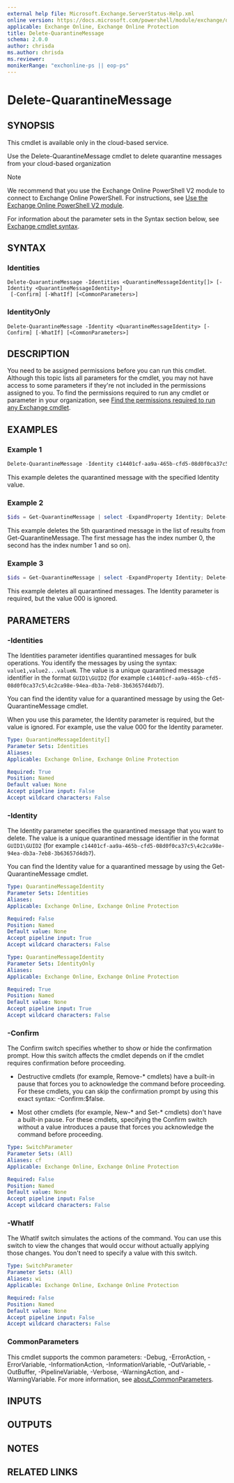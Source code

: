 ```yaml
---
external help file: Microsoft.Exchange.ServerStatus-Help.xml
online version: https://docs.microsoft.com/powershell/module/exchange/delete-quarantinemessage
applicable: Exchange Online, Exchange Online Protection
title: Delete-QuarantineMessage
schema: 2.0.0
author: chrisda
ms.author: chrisda
ms.reviewer:
monikerRange: "exchonline-ps || eop-ps"
---
```


# Delete-QuarantineMessage

## SYNOPSIS
This cmdlet is available only in the cloud-based service.

Use the Delete-QuarantineMessage cmdlet to delete quarantine messages from your cloud-based organization

> [!NOTE]
> We recommend that you use the Exchange Online PowerShell V2 module to connect to Exchange Online PowerShell. For instructions, see [Use the Exchange Online PowerShell V2 module](https://docs.microsoft.com/powershell/exchange/exchange-online/exchange-online-powershell-v2/exchange-online-powershell-v2).

For information about the parameter sets in the Syntax section below, see [Exchange cmdlet syntax](https://docs.microsoft.com/powershell/exchange/exchange-server/exchange-cmdlet-syntax).

## SYNTAX

### Identities
```
Delete-QuarantineMessage -Identities <QuarantineMessageIdentity[]> [-Identity <QuarantineMessageIdentity>]
 [-Confirm] [-WhatIf] [<CommonParameters>]
```

### IdentityOnly
```
Delete-QuarantineMessage -Identity <QuarantineMessageIdentity> [-Confirm] [-WhatIf] [<CommonParameters>]
```

## DESCRIPTION
You need to be assigned permissions before you can run this cmdlet. Although this topic lists all parameters for the cmdlet, you may not have access to some parameters if they're not included in the permissions assigned to you. To find the permissions required to run any cmdlet or parameter in your organization, see [Find the permissions required to run any Exchange cmdlet](https://docs.microsoft.com/powershell/exchange/exchange-server/find-exchange-cmdlet-permissions).

## EXAMPLES

### Example 1
```powershell
Delete-QuarantineMessage -Identity c14401cf-aa9a-465b-cfd5-08d0f0ca37c5\4c2ca98e-94ea-db3a-7eb8-3b63657d4db7
```

This example deletes the quarantined message with the specified Identity value.

### Example 2
```powershell
$ids = Get-QuarantineMessage | select -ExpandProperty Identity; Delete-QuarantineMessage -Identity $ids[4]
```

This example deletes the 5th quarantined message in the list of results from Get-QuarantineMessage. The first message has the index number 0, the second has the index number 1 and so on).

### Example 3
```powershell
$ids = Get-QuarantineMessage | select -ExpandProperty Identity; Delete-QuarantineMessage -Identities $ids -Identity 000
```

This example deletes all quarantined messages. The Identity parameter is required, but the value 000 is ignored.

## PARAMETERS

### -Identities
The Identities parameter identifies quarantined messages for bulk operations. You identify the messages by using the syntax: `value1,value2...valueN`. The value is a unique quarantined message identifier in the format `GUID1\GUID2` (for example `c14401cf-aa9a-465b-cfd5-08d0f0ca37c5\4c2ca98e-94ea-db3a-7eb8-3b63657d4db7`).

You can find the identity value for a quarantined message by using the Get-QuarantineMessage cmdlet.

When you use this parameter, the Identity parameter is required, but the value is ignored. For example, use the value 000 for the Identity parameter.

```yaml
Type: QuarantineMessageIdentity[]
Parameter Sets: Identities
Aliases:
Applicable: Exchange Online, Exchange Online Protection

Required: True
Position: Named
Default value: None
Accept pipeline input: False
Accept wildcard characters: False
```

### -Identity
The Identity parameter specifies the quarantined message that you want to delete. The value is a unique quarantined message identifier in the format `GUID1\GUID2` (for example `c14401cf-aa9a-465b-cfd5-08d0f0ca37c5\4c2ca98e-94ea-db3a-7eb8-3b63657d4db7`).

You can find the Identity value for a quarantined message by using the Get-QuarantineMessage cmdlet.

```yaml
Type: QuarantineMessageIdentity
Parameter Sets: Identities
Aliases:
Applicable: Exchange Online, Exchange Online Protection

Required: False
Position: Named
Default value: None
Accept pipeline input: True
Accept wildcard characters: False
```

```yaml
Type: QuarantineMessageIdentity
Parameter Sets: IdentityOnly
Aliases:
Applicable: Exchange Online, Exchange Online Protection

Required: True
Position: Named
Default value: None
Accept pipeline input: True
Accept wildcard characters: False
```

### -Confirm
The Confirm switch specifies whether to show or hide the confirmation prompt. How this switch affects the cmdlet depends on if the cmdlet requires confirmation before proceeding.

- Destructive cmdlets (for example, Remove-\* cmdlets) have a built-in pause that forces you to acknowledge the command before proceeding. For these cmdlets, you can skip the confirmation prompt by using this exact syntax: -Confirm:$false.

- Most other cmdlets (for example, New-\* and Set-\* cmdlets) don't have a built-in pause. For these cmdlets, specifying the Confirm switch without a value introduces a pause that forces you acknowledge the command before proceeding.

```yaml
Type: SwitchParameter
Parameter Sets: (All)
Aliases: cf
Applicable: Exchange Online, Exchange Online Protection

Required: False
Position: Named
Default value: None
Accept pipeline input: False
Accept wildcard characters: False
```

### -WhatIf
The WhatIf switch simulates the actions of the command. You can use this switch to view the changes that would occur without actually applying those changes. You don't need to specify a value with this switch.

```yaml
Type: SwitchParameter
Parameter Sets: (All)
Aliases: wi
Applicable: Exchange Online, Exchange Online Protection

Required: False
Position: Named
Default value: None
Accept pipeline input: False
Accept wildcard characters: False
```

### CommonParameters
This cmdlet supports the common parameters: -Debug, -ErrorAction, -ErrorVariable, -InformationAction, -InformationVariable, -OutVariable, -OutBuffer, -PipelineVariable, -Verbose, -WarningAction, and -WarningVariable. For more information, see [about_CommonParameters](https://go.microsoft.com/fwlink/p/?LinkID=113216).

## INPUTS

###  

## OUTPUTS

###  

## NOTES

## RELATED LINKS
